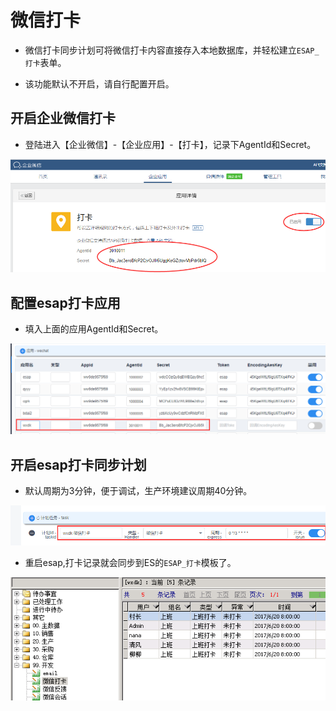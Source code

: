 # 微信打卡
* 微信打卡同步计划可将微信打卡内容直接存入本地数据库，并轻松建立`ESAP_打卡`表单。

* 该功能默认不开启，请自行配置开启。

## 开启企业微信打卡
* 登陆进入【企业微信】-【企业应用】-【打卡】，记录下AgentId和Secret。

![](./img/wxdk.png)

## 配置esap打卡应用
* 填入上面的应用AgentId和Secret。

![](./img/wxdk2.png)

## 开启esap打卡同步计划
* 默认周期为3分钟，便于调试，生产环境建议周期40分钟。

![](./img/wxdk3.png)

* 重启esap,打卡记录就会同步到ES的`ESAP_打卡`模板了。

![](./img/wxdk4.png)
